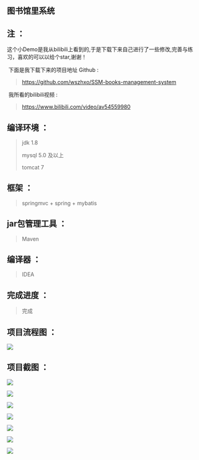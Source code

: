 ## 图书馆里系统

## 注 ：

​	这个小Demo是我从bilibili上看到的,于是下载下来自己进行了一些修改,完善与练习，喜欢的可以以给个star,谢谢！

​	下面是我下载下来的项目地址 Github :

> <https://github.com/wszhxo/SSM-books-management-system> 

​	我所看的bilibili视频 :

> <https://www.bilibili.com/video/av54559980> 

## 编译环境  ：

>jdk 1.8 
>
>mysql 5.0 及以上
>
>tomcat 7

## 框架 ：

>springmvc + spring + mybatis

## jar包管理工具 ：

> Maven

## 编译器 ：

> IDEA

## 完成进度 ：

> 完成

## 项目流程图 ：

![](https://gitee.com/ZeroWdd/MyLibrary/raw/master/img项目截图/8.png)

## 项目截图 ：

![](https://gitee.com/ZeroWdd/MyLibrary/raw/master/img项目截图/1.png)

![](https://gitee.com/ZeroWdd/MyLibrary/raw/master/img项目截图/2.png)

![](https://gitee.com/ZeroWdd/MyLibrary/raw/master/img项目截图/3.png)

![](https://gitee.com/ZeroWdd/MyLibrary/raw/master/img项目截图/4.png)

![](https://gitee.com/ZeroWdd/MyLibrary/raw/master/img项目截图/5.png)

![](https://gitee.com/ZeroWdd/MyLibrary/raw/master/img项目截图/6.png)

![](https://gitee.com/ZeroWdd/MyLibrary/raw/master/img项目截图/7.png)



